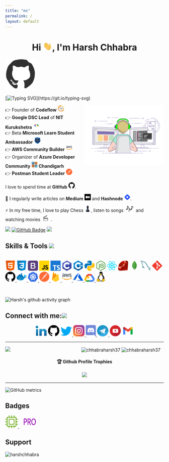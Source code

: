 ```yaml
---
title: "me"
permalink: /
layout: default
---
```


<h4 align="center"> 
  
<h1 align="center">Hi <img src="pics/Hi.gif" width="29px"/>, I'm Harsh Chhabra </h1>
 
 
<img src="pics/octo.gif" width="100px" height="100px"> <br>
  
[![Typing SVG](http://readme-typing-svg.herokuapp.com?color=F71E11&lines=Just+a+codderrr%2C+love+OpenSource...)](https://git.io/typing-svg)
  
  <img width="50%" align="right" alt="Github" src="pics/typing.gif">
 
<p>👉 Founder of <strong>Codeflow</strong> <img src="pics/codeflow.png" height="20vh"> <br>
👉 <strong>Google DSC Lead</strong> of <strong>NIT Kurukshetra</strong>  <img src="pics/gdsc.png" height="22vh"> <br>
👉 Beta <strong>Microsoft Learn Student Ambassador</strong>  <img src="pics/mlsa.png" height="20vh"> <br>
👉 <strong>AWS Community Builder</strong>  <img src="pics/aws.svg" height="20vh"> <br>
👉 Organizer of <strong>Azure Developer Community <img src="pics/azdev.png" height="20vh"> Chandigarh</strong><br>
👉 <strong>Postman Student Leader</strong> <img src="pics/postman.svg" height="20vh"></p>
  
I love to spend time at <strong>GitHub</strong> <img src="pics/github.svg" height="20vh">.<br>

📝 I regularly write articles on <strong>Medium</strong>  <img src="pics/medium.png" height="20vh">
 and <strong>Hashnode</strong> <img src="pics/hashnode.png" height="20vh">.<br>

⚡ In my free time, I love to play Chess  <img src="pics/chess.png" height="20vh">, listen to songs  <img src="pics/songs.png" height="20vh"> and watching movies <img src="pics/movies.png" height="20vh"> 
. </h4><br>

<a href="https://github.com/chhabraharsh37"><img src="https://komarev.com/ghpvc/?username=chhabraharsh37&color=dc143c&style=plastic"></a> 
<a href="https://github.com/chhabraharsh37?tab=followers"><img src="https://img.shields.io/github/followers/chhabraharsh37?label=Followers&style=social" alt="GitHub Badge"></a>
<a href="https://twitter.com/chhabraharsh37"><img src="https://img.shields.io/twitter/follow/chhabraharsh37?style=social"></a> 

<p><h2> Skills & Tools <img src = "https://media2.giphy.com/media/QssGEmpkyEOhBCb7e1/giphy.gif?cid=ecf05e47a0n3gi1bfqntqmob8g9aid1oyj2wr3ds3mg700bl&rid=giphy.gif" width = 32px> </h2><br>
<a href= "https://github.com/chhabraharsh37?tab=repositories&q=&type=&language=html&sort= "> <img width ='32px' src ='pics/html.svg'></a>
<a href= "https://github.com/chhabraharsh37?tab=repositories&q=&type=&language=css&sort= "> <img width ='32px' src ='pics/css.svg'></a>
<a href= "https://github.com/chhabraharsh37?tab=repositories&q=&type=&language=bootstrap&sort= "> <img width ='32px' src ='pics/bootstrap.svg'></a>
<a href= "https://github.com/chhabraharsh37?tab=repositories&q=&type=&language=javascript&sort= "> <img width ='32px' src ='pics/javascript.svg'></a>
<a href= "https://github.com/chhabraharsh37?tab=repositories&q=&type=&language=typescript&sort= "> <img width ='32px' src ='pics/typescript.svg'></a>
<a href= "https://github.com/chhabraharsh37?tab=repositories&q=&type=&language=c&sort= "> <img width ='32px' src ='pics/c.svg'></a>
<a href= "https://github.com/chhabraharsh37?tab=repositories&q=&type=&language=cpp&sort= "> <img width ='32px' src ='pics/cpp.svg'></a>
<a href= "https://github.com/chhabraharsh37?tab=repositories&q=&type=&language=python&sort= "> <img width ='32px' src ='pics/python.svg'></a>
<a href= "https://github.com/chhabraharsh37?tab=repositories&q=&type=&language=nodejs&sort= "> <img width ='32px' src ='pics/nodejs.svg'></a>
<a href= "https://github.com/chhabraharsh37?tab=repositories&q=&type=&language=reactjs&sort= "> <img width ='32px' src ='pics/reactjs.svg'></a>
<a href= "https://github.com/chhabraharsh37?tab=repositories&q=&type=&language=ruby&sort= "> <img width ='32px' src ='pics/ruby.svg'></a>
<a href= "https://www.mongodb.com"> <img width ='32px' src ='pics/mongodb.svg'></a>
<a href= "https://www.mysql.com"> <img width ='32px' src ='pics/mysql.svg'></a>
<a href= "https://git-scm.com"> <img width ='32px' src ='pics/git.svg'> </a>
<a href= "https://github.com/chhabraharsh37"> <img width ='32px' src ='pics/github.svg'> </a>
<a href= "https://www.docker.com"> <img width ='32px' src ='pics/docker.svg'> </a>
<a href= "https://kubernetes.io"> <img width ='32px' src ='pics/kubernetes.svg'> </a>
<a href= "https://www.postman.com/chhabraharsh37"> <img width ='32px' src ='pics/postman.svg'> </a>
<a href= "https://firebase.google.com"> <img width ='32px' src ='pics/firebase.svg'> </a>
<a href= "https://aws.amazon.com"> <img width ='32px' src ='pics/aws.svg'> </a>
<a href= "https://azure.microsoft.com"> <img width ='32px' src ='pics/azure.svg'> </a>
<a href= "https://cloud.google.com"> <img width ='32px' src ='pics/googlecloud.svg'> </a>
<a href= "https://www.linux.org"> <img width ='32px' src ='pics/linux.svg'> </a></p>
<!-- <a href= https://github.com/chhabraharsh37?tab=repositories&q=&type=&language=jupyternotebook&sort= > <img width ='32px' src ='pics/jupyter.svg'> </a> --->

<br>


![Harsh's github activity graph](https://activity-graph.herokuapp.com/graph?username=chhabraharsh37&theme=dracula)

## Connect with me:<img src='https://raw.githubusercontent.com/ShahriarShafin/ShahriarShafin/main/Assets/handshake.gif' width="100px">
<p align="left">
<div class="footer" id="top3">
  <center> 
   <a href="https://www.linkedin.com/in/harshchhabra" class="pics"><img src="pics/linkedin.svg" height="36vh"></a>
   <a href="https://github.com/chhabraharsh37" class="pics"> <img src="pics/github.svg" height="36vh"></a>
    <a href="https://www.twitter.com/chhabraharsh37" class="pics"><img src="pics/twitter.svg" height="36vh"> </a>
    <a href="https://www.instagram.com/chhabraharsh37" class="pics"><img src="pics/instagram.svg" height="36vh">  </a>
  <a href="https://discord.gg/s77kYnfSGf" class="pics"><img src="pics/discord.svg" height="36vh">  </a>
  <a href="https://t.me/codefloworg" class="pics"><img src="pics/telegram.svg" height="36vh">  </a>
   <a href="https://www.youtube.com/c/Codefloworg" class="pics"><img src="pics/youtube.svg" height="36vh"></a>
     <a href="https://mail.google.com/mail/?view=cm&fs=1&tf=1&to=chhabraharsh37@gmail.com" class="pics"><img src="pics/gmail (1).svg" height="36vh"></a></div></p>

<hr/>
<img align="left" width="48%" src='https://github-readme-stats.vercel.app/api?username=chhabraharsh37&show_icons=true&theme=radical&count_private=true'/>
<img align="center" width="48%" src="https://github-readme-streak-stats.herokuapp.com?user=chhabraharsh37&count_private=true&theme=radical" alt="chhabraharsh37"/>
 <img align="center" width="40%" src="https://github-readme-stats.vercel.app/api/top-langs/?username=chhabraharsh37&count_private=true&theme=radical&layout=compact" alt="chhabraharsh37" />
 
 <p align="center"> 
 
<div align="center">
  <h4>🏆 Github Profile Trophies</h4>
  <a href="https://github.com/ryo-ma/github-profile-trophy">
   <img src="https://github-profile-trophy.vercel.app/?username=chhabraharsh37&theme=monokai&row=1&column=8">
  </a>
</div><hr>

![GitHub metrics](https://metrics.lecoq.io/chhabraharsh37?template=terminal&base.metadata=0&config.timezone=Asia%2FCalcutta)


## Badges
<a href='https://docs.github.com/en/developers'><img src='https://raw.githubusercontent.com/acervenky/animated-github-badges/master/assets/devbadge.gif' width='40' height='40'>
</a> <a href='https://education.github.com/pack'><img src='https://raw.githubusercontent.com/acervenky/animated-github-badges/master/assets/pro.gif' width='40' height='40'></a> 


## Support
<p><a href="https://www.buymeacoffee.com/harshchhabra"> <img align="left" src="https://cdn.buymeacoffee.com/buttons/v2/default-yellow.png" height="50" width="210" alt="harshchhabra" /></a></p><br><br>
<br>
